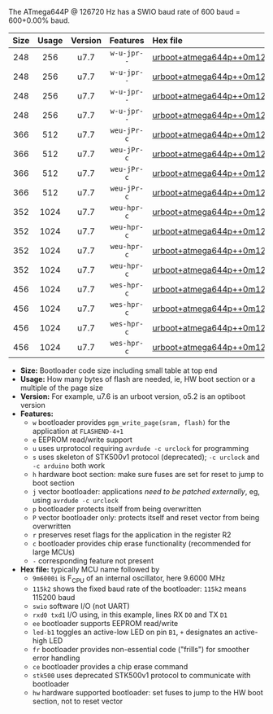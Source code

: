 The ATmega644P @ 126720 Hz has a SWIO baud rate of 600 baud = 600+0.00% baud.

|Size|Usage|Version|Features|Hex file|
|:-:|:-:|:-:|:-:|:--|
|248|256|u7.7|`w-u-jpr--`|[urboot+atmega644p++0m126720i++++0k6_swio_rxd0_txd1_led+b0.hex](https://raw.githubusercontent.com/stefanrueger/urboot.hex/main/cores/mightycore/atmega644p/internal_oscillator/fint++0m126720_Hz/br++++0k6_bps/urboot+atmega644p++0m126720i++++0k6_swio_rxd0_txd1_led+b0.hex)|
|248|256|u7.7|`w-u-jpr--`|[urboot+atmega644p++0m126720i++++0k6_swio_rxd0_txd1_led+b7.hex](https://raw.githubusercontent.com/stefanrueger/urboot.hex/main/cores/mightycore/atmega644p/internal_oscillator/fint++0m126720_Hz/br++++0k6_bps/urboot+atmega644p++0m126720i++++0k6_swio_rxd0_txd1_led+b7.hex)|
|248|256|u7.7|`w-u-jpr--`|[urboot+atmega644p++0m126720i++++0k6_swio_rxd2_txd3_led+b0.hex](https://raw.githubusercontent.com/stefanrueger/urboot.hex/main/cores/mightycore/atmega644p/internal_oscillator/fint++0m126720_Hz/br++++0k6_bps/urboot+atmega644p++0m126720i++++0k6_swio_rxd2_txd3_led+b0.hex)|
|248|256|u7.7|`w-u-jpr--`|[urboot+atmega644p++0m126720i++++0k6_swio_rxd2_txd3_led+b7.hex](https://raw.githubusercontent.com/stefanrueger/urboot.hex/main/cores/mightycore/atmega644p/internal_oscillator/fint++0m126720_Hz/br++++0k6_bps/urboot+atmega644p++0m126720i++++0k6_swio_rxd2_txd3_led+b7.hex)|
|366|512|u7.7|`weu-jPr-c`|[urboot+atmega644p++0m126720i++++0k6_swio_rxd0_txd1_ee_led+b0_fr_ce.hex](https://raw.githubusercontent.com/stefanrueger/urboot.hex/main/cores/mightycore/atmega644p/internal_oscillator/fint++0m126720_Hz/br++++0k6_bps/urboot+atmega644p++0m126720i++++0k6_swio_rxd0_txd1_ee_led+b0_fr_ce.hex)|
|366|512|u7.7|`weu-jPr-c`|[urboot+atmega644p++0m126720i++++0k6_swio_rxd0_txd1_ee_led+b7_fr_ce.hex](https://raw.githubusercontent.com/stefanrueger/urboot.hex/main/cores/mightycore/atmega644p/internal_oscillator/fint++0m126720_Hz/br++++0k6_bps/urboot+atmega644p++0m126720i++++0k6_swio_rxd0_txd1_ee_led+b7_fr_ce.hex)|
|366|512|u7.7|`weu-jPr-c`|[urboot+atmega644p++0m126720i++++0k6_swio_rxd2_txd3_ee_led+b0_fr_ce.hex](https://raw.githubusercontent.com/stefanrueger/urboot.hex/main/cores/mightycore/atmega644p/internal_oscillator/fint++0m126720_Hz/br++++0k6_bps/urboot+atmega644p++0m126720i++++0k6_swio_rxd2_txd3_ee_led+b0_fr_ce.hex)|
|366|512|u7.7|`weu-jPr-c`|[urboot+atmega644p++0m126720i++++0k6_swio_rxd2_txd3_ee_led+b7_fr_ce.hex](https://raw.githubusercontent.com/stefanrueger/urboot.hex/main/cores/mightycore/atmega644p/internal_oscillator/fint++0m126720_Hz/br++++0k6_bps/urboot+atmega644p++0m126720i++++0k6_swio_rxd2_txd3_ee_led+b7_fr_ce.hex)|
|352|1024|u7.7|`weu-hpr-c`|[urboot+atmega644p++0m126720i++++0k6_swio_rxd0_txd1_ee_led+b0_fr_ce_hw.hex](https://raw.githubusercontent.com/stefanrueger/urboot.hex/main/cores/mightycore/atmega644p/internal_oscillator/fint++0m126720_Hz/br++++0k6_bps/urboot+atmega644p++0m126720i++++0k6_swio_rxd0_txd1_ee_led+b0_fr_ce_hw.hex)|
|352|1024|u7.7|`weu-hpr-c`|[urboot+atmega644p++0m126720i++++0k6_swio_rxd0_txd1_ee_led+b7_fr_ce_hw.hex](https://raw.githubusercontent.com/stefanrueger/urboot.hex/main/cores/mightycore/atmega644p/internal_oscillator/fint++0m126720_Hz/br++++0k6_bps/urboot+atmega644p++0m126720i++++0k6_swio_rxd0_txd1_ee_led+b7_fr_ce_hw.hex)|
|352|1024|u7.7|`weu-hpr-c`|[urboot+atmega644p++0m126720i++++0k6_swio_rxd2_txd3_ee_led+b0_fr_ce_hw.hex](https://raw.githubusercontent.com/stefanrueger/urboot.hex/main/cores/mightycore/atmega644p/internal_oscillator/fint++0m126720_Hz/br++++0k6_bps/urboot+atmega644p++0m126720i++++0k6_swio_rxd2_txd3_ee_led+b0_fr_ce_hw.hex)|
|352|1024|u7.7|`weu-hpr-c`|[urboot+atmega644p++0m126720i++++0k6_swio_rxd2_txd3_ee_led+b7_fr_ce_hw.hex](https://raw.githubusercontent.com/stefanrueger/urboot.hex/main/cores/mightycore/atmega644p/internal_oscillator/fint++0m126720_Hz/br++++0k6_bps/urboot+atmega644p++0m126720i++++0k6_swio_rxd2_txd3_ee_led+b7_fr_ce_hw.hex)|
|456|1024|u7.7|`wes-hpr-c`|[urboot+atmega644p++0m126720i++++0k6_swio_rxd0_txd1_ee_led+b0_fr_ce_stk500_hw.hex](https://raw.githubusercontent.com/stefanrueger/urboot.hex/main/cores/mightycore/atmega644p/internal_oscillator/fint++0m126720_Hz/br++++0k6_bps/urboot+atmega644p++0m126720i++++0k6_swio_rxd0_txd1_ee_led+b0_fr_ce_stk500_hw.hex)|
|456|1024|u7.7|`wes-hpr-c`|[urboot+atmega644p++0m126720i++++0k6_swio_rxd0_txd1_ee_led+b7_fr_ce_stk500_hw.hex](https://raw.githubusercontent.com/stefanrueger/urboot.hex/main/cores/mightycore/atmega644p/internal_oscillator/fint++0m126720_Hz/br++++0k6_bps/urboot+atmega644p++0m126720i++++0k6_swio_rxd0_txd1_ee_led+b7_fr_ce_stk500_hw.hex)|
|456|1024|u7.7|`wes-hpr-c`|[urboot+atmega644p++0m126720i++++0k6_swio_rxd2_txd3_ee_led+b0_fr_ce_stk500_hw.hex](https://raw.githubusercontent.com/stefanrueger/urboot.hex/main/cores/mightycore/atmega644p/internal_oscillator/fint++0m126720_Hz/br++++0k6_bps/urboot+atmega644p++0m126720i++++0k6_swio_rxd2_txd3_ee_led+b0_fr_ce_stk500_hw.hex)|
|456|1024|u7.7|`wes-hpr-c`|[urboot+atmega644p++0m126720i++++0k6_swio_rxd2_txd3_ee_led+b7_fr_ce_stk500_hw.hex](https://raw.githubusercontent.com/stefanrueger/urboot.hex/main/cores/mightycore/atmega644p/internal_oscillator/fint++0m126720_Hz/br++++0k6_bps/urboot+atmega644p++0m126720i++++0k6_swio_rxd2_txd3_ee_led+b7_fr_ce_stk500_hw.hex)|

- **Size:** Bootloader code size including small table at top end
- **Usage:** How many bytes of flash are needed, ie, HW boot section or a multiple of the page size
- **Version:** For example, u7.6 is an urboot version, o5.2 is an optiboot version
- **Features:**
  + `w` bootloader provides `pgm_write_page(sram, flash)` for the application at `FLASHEND-4+1`
  + `e` EEPROM read/write support
  + `u` uses urprotocol requiring `avrdude -c urclock` for programming
  + `s` uses skeleton of STK500v1 protocol (deprecated); `-c urclock` and `-c arduino` both work
  + `h` hardware boot section: make sure fuses are set for reset to jump to boot section
  + `j` vector bootloader: applications *need to be patched externally*, eg, using `avrdude -c urclock`
  + `p` bootloader protects itself from being overwritten
  + `P` vector bootloader only: protects itself and reset vector from being overwritten
  + `r` preserves reset flags for the application in the register R2
  + `c` bootloader provides chip erase functionality (recommended for large MCUs)
  + `-` corresponding feature not present
- **Hex file:** typically MCU name followed by
  + `9m6000i` is F<sub>CPU</sub> of an internal oscillator, here 9.6000 MHz
  + `115k2` shows the fixed baud rate of the bootloader: `115k2` means 115200 baud
  + `swio` software I/O (not UART)
  + `rxd0 txd1` I/O using, in this example, lines RX `D0` and TX `D1`
  + `ee` bootloader supports EEPROM read/write
  + `led-b1` toggles an active-low LED on pin `B1`, `+` designates an active-high LED
  + `fr` bootloader provides non-essential code ("frills") for smoother error handling
  + `ce` bootloader provides a chip erase command
  + `stk500` uses deprecated STK500v1 protocol to communicate with bootloader
  + `hw` hardware supported bootloader: set fuses to jump to the HW boot section, not to reset vector
